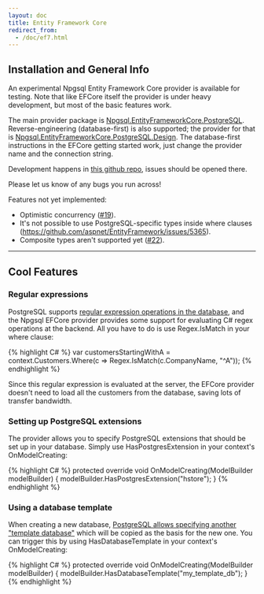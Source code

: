 ```yaml
---
layout: doc
title: Entity Framework Core
redirect_from:
  - /doc/ef7.html
---
```


## Installation and General Info

An experimental Npgsql Entity Framework Core provider is available for testing.
Note that like EFCore itself the provider is under heavy development, but most of the basic features work.

The main provider package is
[Npgsql.EntityFrameworkCore.PostgreSQL](https://www.nuget.org/packages/Npgsql.EntityFrameworkCore.PostgreSQL/).
Reverse-engineering (database-first) is also supported; the provider for that is
[Npgsql.EntityFrameworkCore.PostgreSQL.Design](https://www.nuget.org/packages/Npgsql.EntityFrameworkCore.PostgreSQL.Design/).
The database-first instructions in the EFCore getting started work, just change the provider name and the connection string.

Development happens in [this github repo](https://github.com/npgsql/Npgsql.EntityFrameworkCore.PostgreSQL), issues should be opened there.

Please let us know of any bugs you run across!

Features not yet implemented:

* Optimistic concurrency ([#19](https://github.com/npgsql/Npgsql.EntityFrameworkCore.PostgreSQL/issues/19)).
* It's not possible to use PostgreSQL-specific types inside where clauses
  (https://github.com/aspnet/EntityFramework/issues/5365).
* Composite types aren't supported yet ([#22](https://github.com/npgsql/Npgsql.EntityFrameworkCore.PostgreSQL/issues/22)).

---

## Cool Features

### Regular expressions

PostgreSQL supports
[regular expression operations in the database](http://www.postgresql.org/docs/current/static/functions-matching.html#FUNCTIONS-POSIX-REGEXP),
and the Npgsql EFCore provider provides some support for evaluating C# regex operations at the backend.
All you have to do is use Regex.IsMatch in your where clause:

{% highlight C# %}
var customersStartingWithA = context.Customers.Where(c => Regex.IsMatch(c.CompanyName, "^A"));
{% endhighlight %}

Since this regular expression is evaluated at the server, the EFCore provider doesn't need to load all
the customers from the database, saving lots of transfer bandwidth.

### Setting up PostgreSQL extensions

The provider allows you to specify PostgreSQL extensions that should be set up in your database.
Simply use HasPostgresExtension in your context's OnModelCreating:

{% highlight C# %}
protected override void OnModelCreating(ModelBuilder modelBuilder) {
    modelBuilder.HasPostgresExtension("hstore");
}
{% endhighlight %}

### Using a database template

When creating a new database,
[PostgreSQL allows specifying another "template database"](http://www.postgresql.org/docs/current/static/manage-ag-templatedbs.html)
which will be copied as the basis for the new one. You can trigger this by using HasDatabaseTemplate in your context's
OnModelCreating:

{% highlight C# %}
protected override void OnModelCreating(ModelBuilder modelBuilder) {
    modelBuilder.HasDatabaseTemplate("my_template_db");
}
{% endhighlight %}

